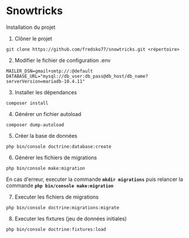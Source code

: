# Snowtricks

Installation du projet 

1. Clôner le projet
```
git clone https://github.com/fredsko77/snowtricks.git <répertoire>
```

2. Modifier le fichier de configuration .env
```
MAILER_DSN=gmail+smtp://:@default   
DATABASE_URL="mysql://db_user:db_pass@db_host/db_name?serverVersion=mariadb-10.4.11"
```

3. Installer les dépendances 
```
composer install
``` 

4. Générer un fichier autoload 
```
composer dump-autoload
```

5. Créer la base de données 
``` 
php bin/console doctrine:database:create
```

6. Générer les fichiers de migrations 
```
php bin/console make:migration
``` 
En cas d'erreur, executer la commande **`mkdir migrations`** puis relancer la commande **`php bin/console make:migration`**

7. Executer les fichiers de migrations 
``` 
php bin/console doctrine:migrations:migrate
```

8. Executer les fixtures (jeu de données initiales)
``` 
php bin/console doctrine:fixtures:load
```
